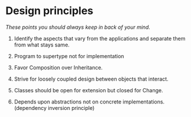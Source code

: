 Design principles 
==================

*These points you should always keep in back of your mind.*


1. Identify the aspects that vary from the applications and separate them from what stays same.

2. Program to supertype not for implementation

3. Favor Composition over Inheritance.

4. Strive for loosely coupled design between objects that interact.

5. Classes should be open for extension but closed for Change.

6. Depends upon abstractions not on concrete implementations. (dependency inversion principle)
